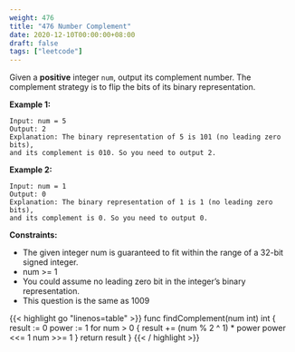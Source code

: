 ```yaml
---
weight: 476
title: "476 Number Complement"
date: 2020-12-10T00:00:00+08:00
draft: false
tags: ["leetcode"]
---
```


Given a **positive** integer `num`, output its complement number. The complement strategy is to flip the bits of its binary representation.

**Example 1:**
```
Input: num = 5
Output: 2
Explanation: The binary representation of 5 is 101 (no leading zero bits),
and its complement is 010. So you need to output 2.
```

**Example 2:**
```
Input: num = 1
Output: 0
Explanation: The binary representation of 1 is 1 (no leading zero bits),
and its complement is 0. So you need to output 0.
```

**Constraints:**

- The given integer num is guaranteed to fit within the range of a 32-bit signed integer.
- num >= 1
- You could assume no leading zero bit in the integer’s binary representation.
- This question is the same as 1009

<div class="tabs"></div>
<div class="tab-content">
<div id="golang" class="lang">
{{< highlight go "linenos=table" >}}
func findComplement(num int) int {
	result := 0
	power := 1
	for num > 0 {
		result += (num % 2 ^ 1) * power
		power <<= 1
		num >>= 1
	}
	return result
}
{{< / highlight >}}
</div>
</div>

